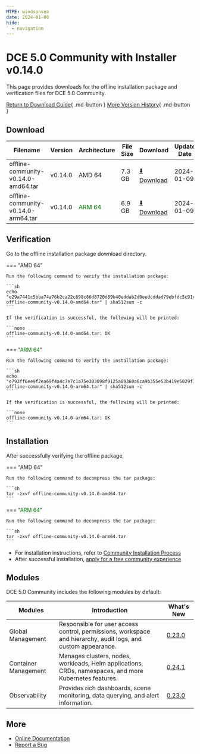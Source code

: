 ```yaml
---
MTPE: windsonsea
date: 2024-01-09
hide:
  - navigation
---
```


# DCE 5.0 Community with Installer v0.14.0

This page provides downloads for the offline installation package and verification files for DCE 5.0 Community.

[Return to Download Guide](../index.md){ .md-button } [More Version History](./dce5-installer-history.md){ .md-button }

## Download

| Filename | Version | Architecture | File Size | Download | Update Date |
| --------- | ------- | ------------ | --------- | -------- | ----------- |
| offline-community-v0.14.0-amd64.tar | v0.14.0 | AMD 64 | 7.3 GB | [:arrow_down: Download](https://qiniu-download-public.daocloud.io/DaoCloud_Enterprise/dce5/offline-community-v0.14.0-amd64.tar) | 2024-01-09 |
| offline-community-v0.14.0-arm64.tar | v0.14.0 | <font color="green">ARM 64</font> | 6.9 GB | [:arrow_down: Download](https://qiniu-download-public.daocloud.io/DaoCloud_Enterprise/dce5/offline-community-v0.14.0-arm64.tar) | 2024-01-09 |

## Verification

Go to the offline installation package download directory.

=== "AMD 64"

    Run the following command to verify the installation package:

    ```sh
    echo "e29a7441c5bba74a76b2ca22c698c86d8720d89b40eddab2d0eedcddad79ebfdc5c91cc0b743f714102a279f26985f14e3e1691bf91d78dd617c135dcf7204ff  offline-community-v0.14.0-amd64.tar" | sha512sum -c
    ```

    If the verification is successful, the following will be printed:

    ```none
    offline-community-v0.14.0-amd64.tar: OK
    ```

=== "<font color="green">ARM 64</font>"

    Run the following command to verify the installation package:

    ```sh
    echo "e793ff6ee9f2ea69f4a4c7e7c1a75e303098f9125a89360a6ca9b355e53b419e5029f721a608aa4c83921eb047098c436288653f25b900cb8cc32989c965d466  offline-community-v0.14.0-arm64.tar" | sha512sum -c
    ```

    If the verification is successful, the following will be printed:

    ```none
    offline-community-v0.14.0-arm64.tar: OK
    ```

## Installation

After successfully verifying the offline package,

=== "AMD 64"

    Run the following command to decompress the tar package:

    ```sh
    tar -zxvf offline-community-v0.14.0-amd64.tar
    ```

=== "<font color="green">ARM 64</font>"

    Run the following command to decompress the tar package:

    ```sh
    tar -zxvf offline-community-v0.14.0-arm64.tar
    ```

- For installation instructions, refer to [Community Installation Process](../../install/community/k8s/online.md#_2)
- After successful installation, [apply for a free community experience](../../dce/license0.md)

## Modules

DCE 5.0 Community includes the following modules by default:

| Modules | Introduction | What's New |
| -------- | ----------- | ---------- |
| Global Management | Responsible for user access control, permissions, workspace and hierarchy, audit logs, and custom appearance. | [0.23.0](../../ghippo/intro/release-notes.md#v0230) |
| Container Management | Manages clusters, nodes, workloads, Helm applications, CRDs, namespaces, and more Kubernetes features. | [0.24.1](../../kpanda/intro/release-notes.md#v0240) |
| Observability | Provides rich dashboards, scene monitoring, data querying, and alert information. | [0.23.0](../../insight/intro/release-notes.md#v0230) |

## More

- [Online Documentation](../../dce/index.md)
- [Report a Bug](https://github.com/DaoCloud/DaoCloud-docs/issues)
